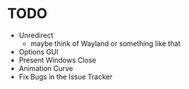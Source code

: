 # TODO

- Unredirect
  - maybe think of Wayland or something like that
- Options GUI
- Present Windows Close
- Animation Curve
- Fix Bugs in the Issue Tracker
